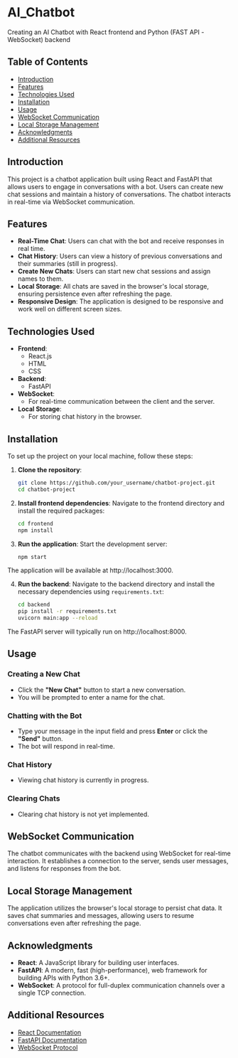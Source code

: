 # AI_Chatbot
Creating an AI Chatbot with React frontend and Python (FAST API -WebSocket) backend

## Table of Contents

- [Introduction](#introduction)
- [Features](#features)
- [Technologies Used](#technologies-used)
- [Installation](#installation)
- [Usage](#usage)
- [WebSocket Communication](#websocket-communication)
- [Local Storage Management](#local-storage-management)
- [Acknowledgments](#acknowledgments)
- [Additional Resources](#additional-resources)

## Introduction

This project is a chatbot application built using React and FastAPI that allows users to engage in conversations with a bot. Users can create new chat sessions and maintain a history of conversations. The chatbot interacts in real-time via WebSocket communication.

## Features

- **Real-Time Chat**: Users can chat with the bot and receive responses in real time.
- **Chat History**: Users can view a history of previous conversations and their summaries (still in progress).
- **Create New Chats**: Users can start new chat sessions and assign names to them.
- **Local Storage**: All chats are saved in the browser's local storage, ensuring persistence even after refreshing the page.
- **Responsive Design**: The application is designed to be responsive and work well on different screen sizes.

## Technologies Used

- **Frontend**: 
  - React.js
  - HTML
  - CSS
- **Backend**: 
  - FastAPI
- **WebSocket**: 
  - For real-time communication between the client and the server.
- **Local Storage**: 
  - For storing chat history in the browser.

## Installation

To set up the project on your local machine, follow these steps:

1. **Clone the repository**:
   ```bash
   git clone https://github.com/your_username/chatbot-project.git
   cd chatbot-project

2. **Install frontend dependencies**: Navigate to the frontend directory and install the required packages:
   ```bash
   cd frontend
   npm install

3. **Run the application**: Start the development server:
   ```bash
   npm start

  The application will be available at http://localhost:3000.

4. **Run the backend**: Navigate to the backend directory and install the necessary dependencies using ```requirements.txt```:
   ```bash
   cd backend
   pip install -r requirements.txt
   uvicorn main:app --reload

  The FastAPI server will typically run on http://localhost:8000.

## Usage

### Creating a New Chat
- Click the **"New Chat"** button to start a new conversation.
- You will be prompted to enter a name for the chat.

### Chatting with the Bot
- Type your message in the input field and press **Enter** or click the **"Send"** button.
- The bot will respond in real-time.

### Chat History
- Viewing chat history is currently in progress.

### Clearing Chats
- Clearing chat history is not yet implemented.

## WebSocket Communication
The chatbot communicates with the backend using WebSocket for real-time interaction. It establishes a connection to the server, sends user messages, and listens for responses from the bot.

## Local Storage Management
The application utilizes the browser's local storage to persist chat data. It saves chat summaries and messages, allowing users to resume conversations even after refreshing the page.

## Acknowledgments
- **React**: A JavaScript library for building user interfaces.
- **FastAPI**: A modern, fast (high-performance), web framework for building APIs with Python 3.6+.
- **WebSocket**: A protocol for full-duplex communication channels over a single TCP connection.

## Additional Resources
- [React Documentation](https://reactjs.org/docs/getting-started.html)
- [FastAPI Documentation](https://fastapi.tiangolo.com/)
- [WebSocket Protocol](https://developer.mozilla.org/en-US/docs/Web/API/WebSockets_API)

